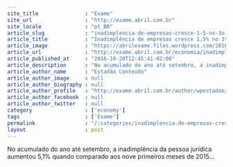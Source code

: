```yaml
---
site_title               : "Exame"
site_url                 : "http://exame.abril.com.br"
site_locale              : "pt_BR"
article_slug             : "inadimplencia-de-empresas-cresce-1-5-no-3o-trimestre"
article_title            : "Inadimplência de empresas cresce 1,5% no 3º trimestre"
article_image            : "https://abrilexame.files.wordpress.com/2016/09/size_960_16_9_homem-inadimplente4.jpg?quality=70&strip=all&w=960"
article_url              : "http://exame.abril.com.br/economia/inadimplencia-das-empresas-cresce-1-5-no-3-trimestre-diz-boa-vista-scpc/"
article_published_at     : "2016-10-20T12:45:41-02:00"
article_description      : "No acumulado do ano até setembro, a inadimplência da pessoa jurídica aumentou 5,1% quando comparado aos nove primeiros meses de 2015..."
article_author_name      : "Estadão Conteúdo"
article_author_image     : null
article_author_biography : null
article_author_profile   : "http://exame.abril.com.br/author/wpestadao/"
article_author_facebook  : null
article_author_twitter   : null
category                 : ['economy']
tags                     : ['Exame']
permalink                : "/:categories/inadimplencia-de-empresas-cresce-1-5-no-3o-trimestre/"
layout                   : post
---
```


No acumulado do ano até setembro, a inadimplência da pessoa jurídica aumentou 5,1% quando comparado aos nove primeiros meses de 2015...
